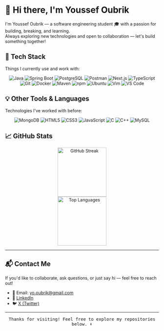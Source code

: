 # 👋 Hi there, I'm Youssef Oubrik

I'm Youssef Oubrik — a software engineering student 🎓 with a passion for building, breaking, and learning.  
Always exploring new technologies and open to collaboration — let's build something together!

## 🚀 Tech Stack  
Things I currently use and work with:

<div align="center">
  <img src="https://img.shields.io/badge/Java-ED8B00?style=for-the-badge&logo=java&logoColor=white" alt="Java"/>
  <img src="https://img.shields.io/badge/Spring_Boot-F2F4F9?style=for-the-badge&logo=spring-boot" alt="Spring Boot"/>
  <img src="https://img.shields.io/badge/PostgreSQL-316192?style=for-the-badge&logo=postgresql&logoColor=white" alt="PostgreSQL"/>
  <img src="https://img.shields.io/badge/Postman-FF6C37?style=for-the-badge&logo=postman&logoColor=white" alt="Postman"/>
  <img src="https://img.shields.io/badge/Next.js-000000?style=for-the-badge&logo=nextdotjs&logoColor=white" alt="Next.js"/>
  <img src="https://img.shields.io/badge/TypeScript-3178C6?style=for-the-badge&logo=typescript&logoColor=white" alt="TypeScript"/>
  <img src="https://img.shields.io/badge/Git-E44C30?style=for-the-badge&logo=git&logoColor=white" alt="Git"/>
  <img src="https://img.shields.io/badge/Docker-2CA5E0?style=for-the-badge&logo=docker&logoColor=white" alt="Docker"/>
  <img src="https://img.shields.io/badge/Maven-C71A36?style=for-the-badge&logo=apachemaven&logoColor=white" alt="Maven"/>
  <img src="https://img.shields.io/badge/npm-CB3837?style=for-the-badge&logo=npm&logoColor=white" alt="npm"/>
  <img src="https://img.shields.io/badge/Ubuntu-E95420?style=for-the-badge&logo=ubuntu&logoColor=white" alt="Ubuntu"/>
  <img src="https://img.shields.io/badge/Vim-019733?style=for-the-badge&logo=vim&logoColor=white" alt="Vim"/>
  <img src="https://img.shields.io/badge/VS_Code-007ACC?style=for-the-badge&logo=visual-studio-code&logoColor=white" alt="VS Code"/>
</div>

## 💡 Other Tools & Languages  
Technologies I've worked with before:

<div align="center">
  <img src="https://img.shields.io/badge/MongoDB-4EA94B?style=for-the-badge&logo=mongodb&logoColor=white" alt="MongoDB"/>
  <img src="https://img.shields.io/badge/HTML5-E34F26?style=for-the-badge&logo=html5&logoColor=white" alt="HTML5"/>
  <img src="https://img.shields.io/badge/CSS3-1572B6?style=for-the-badge&logo=css3&logoColor=white" alt="CSS3"/>
  <img src="https://img.shields.io/badge/JavaScript-323330?style=for-the-badge&logo=javascript&logoColor=F7DF1E" alt="JavaScript"/>
  <img src="https://img.shields.io/badge/C-00599C?style=for-the-badge&logo=c&logoColor=white" alt="C"/>
  <img src="https://img.shields.io/badge/C%2B%2B-00599C?style=for-the-badge&logo=c%2B%2B&logoColor=white" alt="C++"/>
  <img src="https://img.shields.io/badge/MySQL-005C84?style=for-the-badge&logo=mysql&logoColor=white" alt="MySQL"/>
</div>

## 📈 GitHub Stats

<div align="center">
  <img src="https://streak-stats.demolab.com?user=youssefoubrik&locale=en&mode=weekly&hide_border=false&border_radius=5&theme=dark" height="160" alt="GitHub Streak"/>
  <br/>
  <img src="https://github-readme-stats.vercel.app/api/top-langs?username=youssefoubrik&locale=en&hide_title=false&layout=compact&card_width=320&langs_count=6&hide_border=false&theme=dark" height="160" alt="Top Languages"/>
</div>

---

## 📬 Contact Me

If you'd like to collaborate, ask questions, or just say hi — feel free to reach out!

- 📧 Email: yo.oubrik@gmail.com  
- 💼 [LinkedIn](https://www.linkedin.com/in/youssefoubrik/)  
- 🐦 [X (Twitter)](https://x.com/yo_oubrik)

---

<p align="center">
  <samp>Thanks for visiting! Feel free to explore my repositories below. ⬇️</samp>
</p>
